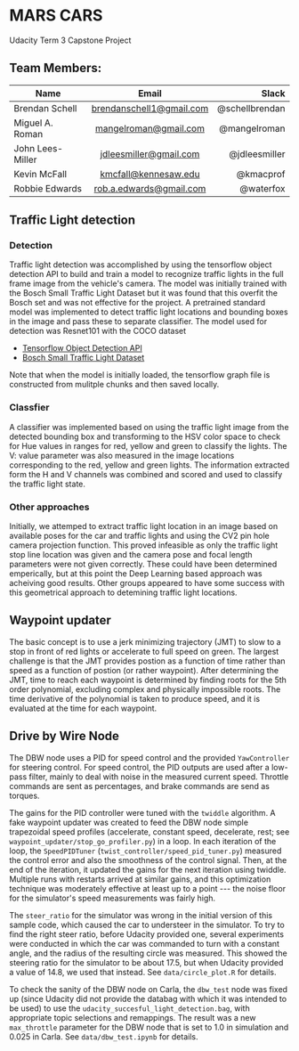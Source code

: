 # MARS CARS

Udacity Term 3 Capstone Project

## Team Members:


| Name        | Email           | Slack  |
| ------------- |:-------------:| -----:|
| Brendan Schell     | brendanschell1@gmail.com | @schellbrendan |
| Miguel A. Roman      | mangelroman@gmail.com      |   @mangelroman |
| John Lees-Miller | jdleesmiller@gmail.com     |    @jdleesmiller |
| Kevin McFall | kmcfall@kennesaw.edu     |    @kmacprof |
| Robbie Edwards | rob.a.edwards@gmail.com     |    @waterfox |


## Traffic Light detection

### Detection

Traffic light detection was accomplished by using the tensorflow object detection API to build and train a model to recognize traffic lights in the full frame image from the vehicle's camera. The model was initially trained with the Bosch Small Traffic Light Dataset but it was found that this overfit the Bosch set and was not effective for the project. A pretrained standard model was implemented to detect traffic light locations and bounding boxes in the image and pass these to separate classifier. The model used for detection was Resnet101 with the COCO dataset

 - [Tensorflow Object Detection API](https://github.com/tensorflow/models/tree/master/research/object_detection)
 - [Bosch Small Traffic Light Dataset ](https://hci.iwr.uni-heidelberg.de/node/6132)

Note that when the model is initially loaded, the tensorflow graph file is constructed from mulitple chunks and then saved locally.

### Classfier

A classifier was implemented based on using the traffic light image from the detected bounding box and transforming to the HSV color space to check for Hue values in ranges for red, yellow and green to classify the lights. The V: value parameter was also measured in the image locations corresponding to the red, yellow and green lights. The information extracted form the H and V channels was combined and scored and used to classify the traffic light state.


### Other approaches

Initially, we attemped to extract traffic light location in an image based on available poses for the car and traffic lights and using the CV2 pin hole camera projection function.  This proved infeasible as only the traffic light stop line location was given and the camera pose and focal length parameters were not given correctly. These could have been determined emperically, but at this point the Deep Learning based approach was acheiving good results. Other groups appeared to have some success with this geometrical approach to detemining traffic light locations.



## Waypoint updater

The basic concept is to use a jerk minimizing trajectory (JMT) to slow to a stop in front of red lights or accelerate to full speed on green. The largest challenge is that the JMT provides postion as a function of time rather than speed as a function of postion (or rather waypoint). After determining the JMT, time to reach each waypoint is determined by finding roots for the 5th order polynomial, excluding complex and physically impossible roots. The time derivative of the polynomial is taken to produce speed, and it is evaluated at the time for each waypoint.

## Drive by Wire Node

The DBW node uses a PID for speed control and the provided `YawController` for steering control. For speed control, the PID outputs are used after a low-pass filter, mainly to deal with noise in the measured current speed. Throttle commands are sent as percentages, and brake commands are send as torques.

The gains for the PID controller were tuned with the `twiddle` algorithm. A fake waypoint updater was created to feed the DBW node simple trapezoidal speed profiles (accelerate, constant speed, decelerate, rest; see `waypoint_updater/stop_go_profiler.py`) in a loop. In each iteration of the loop, the `SpeedPIDTuner` (`twist_controller/speed_pid_tuner.py`) measured the control error and also the smoothness of the control signal. Then, at the end of the iteration, it updated the gains for the next iteration using twiddle. Multiple runs with restarts arrived at similar gains, and this optimization technique was moderately effective at least up to a point --- the noise floor for the simulator's speed measurements was fairly high.

The `steer_ratio` for the simulator was wrong in the initial version of this sample code, which caused the car to understeer in the simulator. To try to find the right steer ratio, before Udacity provided one, several experiments were conducted in which the car was commanded to turn with a constant angle, and the radius of the resulting circle was measured. This showed the steering ratio for the simulator to be about 17.5, but when Udacity provided a value of 14.8, we used that instead. See `data/circle_plot.R` for details.

To check the sanity of the DBW node on Carla, the `dbw_test` node was fixed up (since Udacity did not provide the databag with which it was intended to be used) to use the `udacity_succesful_light_detection.bag`, with appropriate topic selections and remappings. The result was a new `max_throttle` parameter for the DBW node that is set to 1.0 in simulation and 0.025 in Carla. See `data/dbw_test.ipynb` for details.

